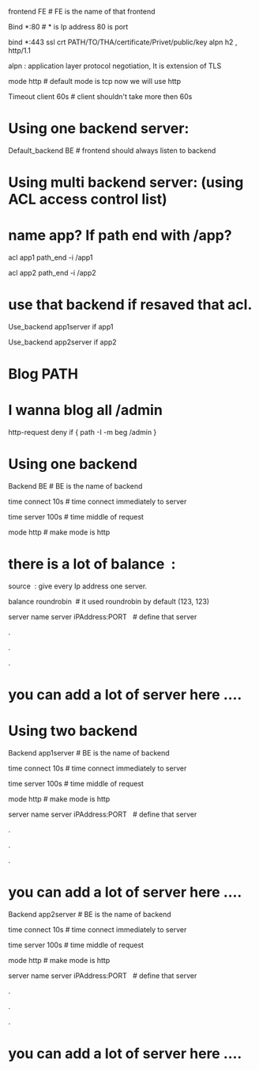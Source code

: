 frontend FE # FE is the name of that frontend

Bind *:80 # * is Ip address 80 is port

bind *:443 ssl crt PATH/TO/THA/certificate/Privet/public/key alpn h2 , http/1.1

alpn : application layer protocol negotiation, It is extension of TLS

mode http # default mode is tcp now we will use http

Timeout client 60s # client shouldn't take more then 60s

# Using one backend server:

Default_backend BE # frontend should always listen to backend

# Using multi backend server: (using ACL access control list)

# name app? If path end with /app?

acl app1 path_end -i /app1

acl app2 path_end -i /app2

# use that backend if resaved that acl.

Use_backend app1server if app1

Use_backend app2server if app2

# Blog PATH

# I wanna blog all /admin

http-request deny if { path -I -m beg /admin }

# Using one backend

Backend BE # BE is the name of backend

time connect 10s # time connect immediately to server

time server 100s # time middle of request

mode http # make mode is http

# there is a lot of balance  :

source  : give every Ip address one server.

balance roundrobin  # it used roundrobin by default (123, 123)

server name server iPAddress:PORT   # define that server

.

.

.

# you can add a lot of server here ….

# Using two backend

Backend app1server # BE is the name of backend

time connect 10s # time connect immediately to server

time server 100s # time middle of request

mode http # make mode is http

server name server iPAddress:PORT   # define that server

.

.

.

# you can add a lot of server here ….

Backend app2server # BE is the name of backend

time connect 10s # time connect immediately to server

time server 100s # time middle of request

mode http # make mode is http

server name server iPAddress:PORT   # define that server

.

.

.

# you can add a lot of server here ….